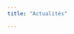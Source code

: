 ```yaml
---
title: "Actualités"

---
```



<a class="twitter-timeline" data-lang="fr" data-dnt="true" href="https://twitter.com/CoopMaths_fr?ref_src=twsrc%5Etfw"></a> <script async src="https://platform.twitter.com/widgets.js" charset="utf-8"></script>